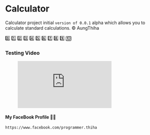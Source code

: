 # Calculator
Calculator project initial `version of 0.0.1` alpha which allows you to calculate standard calculations. :copyright: AungThiha

:zero: :one: :two: :three: :four: :five: :six: :seven: :eight: :nine: :keycap_ten:


### Testing Video

<figure class="video_container">
  <iframe src="https://www.youtube.com/embed/enMumwvLAug" frameborder="0" allowfullscreen="true"> </iframe>
</figure>

#### My FaceBook Profile :man_technologist:
`https://www.facebook.com/programmer.thiha`

